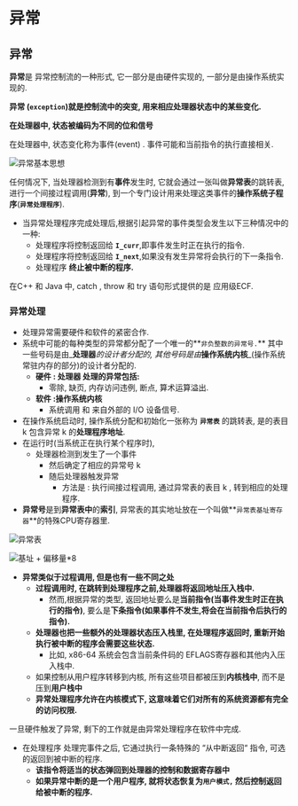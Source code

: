 # 异常

## 异常

**异常**是 异常控制流的一种形式, 它一部分是由硬件实现的,  一部分是由操作系统实现的.

**异常 \(`exception`\)就是控制流中的突变, 用来相应处理器状态中的某些变化.**

**在处理器中, 状态被编码为不同的位和信号**

在处理器中, 状态变化称为事件\(event\) . 事件可能和当前指令的执行直接相关.

![&#x5F02;&#x5E38;&#x57FA;&#x672C;&#x601D;&#x60F3;](../.gitbook/assets/ping-mu-kuai-zhao-20190831-xia-wu-3.38.36.png)

任何情况下, 当处理器检测到有**事件**发生时, 它就会通过一张叫做**异常表**的跳转表, 进行一个间接过程调用\(**异常**\), 到一个专门设计用来处理这类事件的**操作系统子程序**\(**`异常处理程序`**\).

* 当异常处理程序完成处理后,根据引起异常的事件类型会发生以下三种情况中的一种:
  * 处理程序将控制返回给 **`I_curr`**,即事件发生时正在执行的指令.
  * 处理程序将控制返回给 **`I_next`**,如果没有发生异常将会执行的下一条指令.
  * 处理程序  **终止被中断的程序.**

在C++ 和 Java 中,  catch , throw 和 try 语句形式提供的是 应用级ECF.

### 异常处理

* 处理异常需要硬件和软件的紧密合作.
* 系统中可能的每种类型的异常都分配了一个唯一的**`非负整数的异常号.`** 其中一些号码是由_**处理器**_的设计者分配的, 其他号码是由_**操作系统内核**_\(操作系统常驻内存的部分\)的设计者分配的.
  * **硬件 : 处理器 处理的异常包括:**
    * 零除, 缺页,  内存访问违例, 断点,  算术运算溢出.
  * **软件 :操作系统内核**
    * 系统调用  和  来自外部的 I/O 设备信号.
* 在操作系统启动时, 操作系统分配和初始化一张称为 **`异常表`** 的跳转表, 是的表目 k 包含异常 k 的**处理程序地址**.
* 在运行时\(当系统正在执行某个程序时\),
  * 处理器检测到发生了一个事件 
    * 然后确定了相应的异常号 k  
    * 随后处理器触发异常
      * 方法是 : 执行间接过程调用, 通过异常表的表目 k , 转到相应的处理程序.
* **异常号**是到**异常表中**的**索引**, 异常表的其实地址放在一个叫做**`异常表基址寄存器`**的特殊CPU寄存器里.

![&#x5F02;&#x5E38;&#x8868;](../.gitbook/assets/ping-mu-kuai-zhao-20190831-xia-wu-4.36.52.png)

![&#x57FA;&#x5740; + &#x504F;&#x79FB;&#x91CF;\*8](../.gitbook/assets/ping-mu-kuai-zhao-20190831-xia-wu-4.37.21.png)

* **异常类似于过程调用, 但是也有一些不同之处**
  * **过程调用时, 在跳转到处理程序之前,处理器将返回地址压入栈中.**
    * 然而,根据异常的类型, 返回地址要么是**当前指令\(当事件发生时正在执行的指令\)**, 要么是**下条指令\(如果事件不发生,将会在当前指令后执行的指令\).**
  * **处理器也把一些额外的处理器状态压入栈里, 在处理程序返回时, 重新开始执行被中断的程序会需要这些状态.**
    * 比如, x86-64 系统会包含当前条件码的 EFLAGS寄存器和其他内入压入栈中.
  * 如果控制从用户程序转移到内核, 所有这些项目都被压到**内核栈中**, 而不是压到**用户栈中**
  * **异常处理程序允许在内核模式下, 这意味着它们对所有的系统资源都有完全的访问权限.**

一旦硬件触发了异常, 剩下的工作就是由异常处理程序在软件中完成.

* 在处理程序 处理完事件之后, 它通过执行一条特殊的 “从中断返回“ 指令, 可选的返回到被中断的程序.
  * **该指令将适当的状态弹回到处理器的控制和数据寄存器中**
  * **如果异常中断的是一个用户程序, 就将状态恢复为`用户模式,` 然后控制返回给被中断的程序.**









